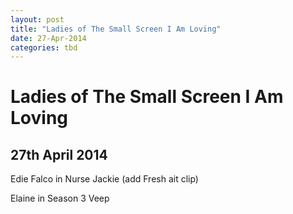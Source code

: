```yaml
---
layout: post
title: "Ladies of The Small Screen I Am Loving"
date: 27-Apr-2014
categories: tbd
---
```


# Ladies of The Small Screen I Am Loving

## 27th April 2014

Edie Falco in Nurse Jackie (add Fresh ait clip)

Elaine in Season 3 Veep

 

 

 
